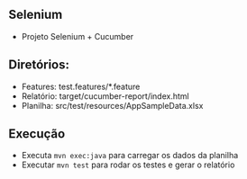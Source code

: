 ## Selenium
 - Projeto Selenium + Cucumber

## Diretórios:
- Features: test.features/*.feature
- Relatório: target/cucumber-report/index.html
- Planilha: src/test/resources/AppSampleData.xlsx

## Execução
- Executa `mvn exec:java` para carregar os dados da planilha
- Executar `mvn test` para rodar os testes e gerar o relatório
